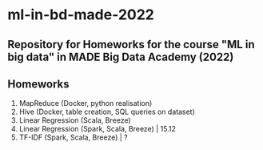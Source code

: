 # ml-in-bd-made-2022
Repository for Homeworks for the course "ML in big data" in MADE Big Data Academy (2022)
---
## Homeworks
1. MapReduce (Docker, python realisation)
2. Hive (Docker, table creation, SQL queries on dataset)
3. Linear Regression (Scala, Breeze)
4. Linear Regression (Spark, Scala, Breeze) | 15.12
5. TF-IDF (Spark, Scala, Breeze) | ?
